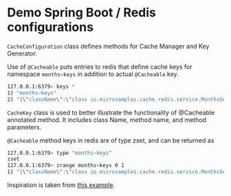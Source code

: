 # Demo Spring Boot / Redis configurations

`CacheConfiguration` class defines methods for Cache Manager and Key Generator.

Use of `@Cacheable` puts entries to redis that define cache keys for namespace `months~keys`
in addition to actual `@Cacheable` key.

```bash
127.0.0.1:6379> keys *
1) "months~keys"
2) "{\"className\":\"class io.microsamples.cache.redis.service.MonthsService\",\"method\":\"public java.util.List io.microsamples.cache.redis.service.MonthsService.springMonths()\",\"params\":[]}"
``` 

`CacheKey` class is used to better illustrate the functionality of @Cacheable annotated method.
It includes class Name, method name, and method parameters.

`@Cacheable` method keys in redis are of type zset, and can be returned as

```bash
127.0.0.1:6379> type "months~keys"
zset
127.0.0.1:6379> zrange months~keys 0 1
1) "{\"className\":\"class io.microsamples.cache.redis.service.MonthsService\",\"method\":\"public java.util.List io.microsamples.cache.redis.service.MonthsService.springMonths()\",\"params\":[]}"
```

Inspiration is taken from [this example](https://github.com/michaelcgood/spring-data-redis-example).

